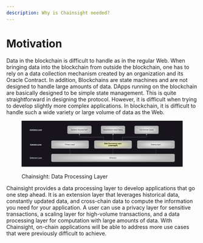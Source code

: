 ```yaml
---
description: Why is Chainsight needed?
---
```


# Motivation

Data in the blockchain is difficult to handle as in the regular Web. When bringing data into the blockchain from outside the blockchain, one has to rely on a data collection mechanism created by an organization and its Oracle Contract. In addition, Blockchains are state machines and are not designed to handle large amounts of data. DApps running on the blockchain are basically designed to be simple state management. This is quite straightforward in designing the protocol. However, it is difficult when trying to develop slightly more complex applications. In blockchain, it is difficult to handle such a wide variety or large volume of data as the Web.

<figure><img src="../.gitbook/assets/Screenshot 2023-08-16 at 21.11.07.png" alt=""><figcaption><p>Chainsight: Data Processing Layer</p></figcaption></figure>

Chainsight provides a data processing layer to develop applications that go one step ahead. It is an extension layer that leverages historical data, constantly updated data, and cross-chain data to compute the information you need for your application. A user can use a privacy layer for sensitive transactions, a scaling layer for high-volume transactions, and a data processing layer for computation with large amounts of data. With Chainsight, on-chain applications will be able to address more use cases that were previously difficult to achieve.
